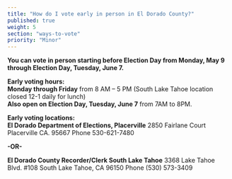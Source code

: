 ```yaml
---
title: "How do I vote early in person in El Dorado County?"
published: true
weight: 5
section: "ways-to-vote"
priority: "Minor"
---
```


**You can vote in person starting before Election Day from Monday, May 9 through Election Day, Tuesday, June 7.**  

**Early voting hours:**  
**Monday through Friday** from 8 AM – 5 PM (South Lake Tahoe location closed 12-1 daily for lunch)  
**Also open on Election Day, Tuesday, June 7** from 7AM to 8PM.  

**Early voting locations:**  
**El Dorado Department of Elections, Placerville** 2850 Fairlane Court Placerville CA. 95667 Phone 530-621-7480  

**-OR-**  

**El Dorado County Recorder/Clerk South Lake Tahoe** 3368 Lake Tahoe Blvd. #108 South Lake Tahoe, CA 96150 Phone (530) 573-3409
